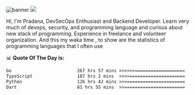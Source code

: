 ![banner](.github/banner-profile.jpeg)
<img src="https://user-images.githubusercontent.com/73097560/115834477-dbab4500-a447-11eb-908a-139a6edaec5c.gif"></p>

Hi, I'm Pradana, DevSecOps Enthusiast and Backend Developer. Learn very much of devops, security, and programming language and curious about new stack of programming. Experience in freelance and volunteer organization. And this my waka time , to show are the statistics of programming languages that I often use

📊 **Quote Of The Day is:**
<!--START_SECTION:waka-->

```txt
Go                         267 hrs 57 mins >>>>>>===================   25.41 %
TypeScript                 187 hrs 2 mins  >>>>=====================   17.74 %
Python                     126 hrs 42 mins >>>======================   12.02 %
Dart                       81 hrs 55 mins  >>=======================   07.77 %
```

<!--END_SECTION:waka-->
